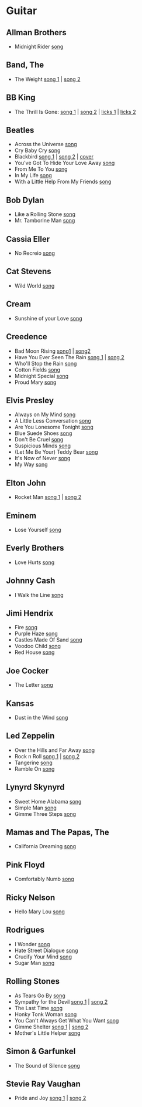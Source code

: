 # Guitar

## Allman Brothers

- Midnight Rider [song](https://www.youtube.com/watch?v=zPrMLkvrHPA)

## Band, The

- The Weight [song 1](https://www.youtube.com/watch?v=Ls61tFznCQY) | [song 2](https://www.youtube.com/watch?v=MoOsbKl1BOQ)

## BB King

- The Thrill Is Gone: [song 1](https://www.youtube.com/watch?v=lfHXSdBPVBM) | [song 2](https://www.youtube.com/watch?v=K5w8DqF0vT0) | [licks 1](https://www.youtube.com/watch?v=68j0uTgYwck) | [licks 2](https://www.youtube.com/watch?v=LqbT4OaJUZQ)

## Beatles

- Across the Universe [song](https://www.youtube.com/watch?v=YxKgHhVdf7A)
- Cry Baby Cry [song](https://www.youtube.com/watch?v=-npC8z8G2co)
- Blackbird [song 1](https://www.youtube.com/watch?v=5TnySn2KqD4) | [song 2](https://www.youtube.com/watch?v=FPeMDesnWX4) | [cover](https://www.youtube.com/watch?v=gLR09oIcA4s)
- You've Got To Hide Your Love Away [song](https://www.youtube.com/watch?v=9YY7Z7JVMEs)
- From Me To You [song](https://www.youtube.com/watch?v=JwGcobw6mD0)
- In My Life [song](https://www.youtube.com/watch?v=J_b2a9r8mGI)
- With a Little Help From My Friends [song](https://www.youtube.com/watch?v=iaSOnJ_OJtY)

## Bob Dylan

- Like a Rolling Stone [song](https://www.youtube.com/watch?v=EZTXX7VyWBQ)
- Mr. Tamborine Man [song](https://www.youtube.com/watch?v=xKaxXGbVmX4)

## Cassia Eller

- No Recreio [song](https://www.youtube.com/watch?v=m0kKjV2rGBY)

## Cat Stevens

- Wild World [song](https://www.youtube.com/watch?v=P4cYAEZegR4)

## Cream

- Sunshine of your Love [song](https://www.youtube.com/watch?v=Ouo2Ek2S_Lo)

## Creedence

- Bad Moon Rising [song1](https://www.youtube.com/watch?v=tFPs89WBPuU) | [song2](https://www.youtube.com/watch?v=liBI2yT_fpw)
- Have You Ever Seen The Rain [song 1](https://www.youtube.com/watch?v=XYi_3Ne4ZfA) | [song 2](https://www.youtube.com/watch?v=H6Dnk-nuuNI)
- Who'll Stop the Rain [song](https://www.youtube.com/watch?v=OjqDgzll8kY)
- Cotton Fields [song](https://www.youtube.com/watch?v=5_ANQWaMZX8)
- Midnight Special [song](https://www.youtube.com/watch?v=4TZQW1afVbA)
- Proud Mary [song](https://www.youtube.com/watch?v=797SO_XKgAY)

## Elvis Presley

- Always on My Mind [song](https://www.youtube.com/watch?v=7kwvdAPUsd0)
- A Little Less Conversation [song](https://www.youtube.com/watch?v=2itBQFRg9S4)
- Are You Lonesome Tonight [song](https://www.youtube.com/watch?v=aQzCHrppEiU)
- Blue Suede Shoes [song](https://www.youtube.com/watch?v=u9ldr_iy4tg)
- Don't Be Cruel [song](https://www.youtube.com/watch?v=0XzGv35seXI)
- Suspicious Minds [song](https://www.youtube.com/watch?v=pU77VhPNmks)
- (Let Me Be Your) Teddy Bear [song](https://www.youtube.com/watch?v=FHUb0l4SI60)
- It's Now of Never [song](https://www.youtube.com/watch?v=pvXeAIPDsSQ)
- My Way [song](https://www.youtube.com/watch?v=gzkDmTHorSg)

## Elton John

- Rocket Man [song 1](https://www.youtube.com/watch?v=3FbROPLBUfY) | [song 2](https://www.youtube.com/watch?v=UkOOfOthsjM)

## Eminem

- Lose Yourself [song](https://www.youtube.com/watch?v=dR8wiiXXkXU)

## Everly Brothers

- Love Hurts [song](https://www.youtube.com/watch?v=2eKxNlBwI0c)

## Johnny Cash

- I Walk the Line [song](https://www.youtube.com/watch?v=oD5oy88UMdM)

## Jimi Hendrix

- Fire [song](https://www.youtube.com/watch?v=7FiBc8UUQ88)
- Purple Haze [song](https://www.youtube.com/watch?v=YgR9F0bs2uY)
- Castles Made Of Sand [song](https://www.youtube.com/watch?v=Rm_FGAOy3nA)
- Voodoo Child [song](https://www.youtube.com/watch?v=uQekC2bDYPQ)
- Red House [song](https://www.youtube.com/watch?v=hX7yZUecRPI)

## Joe Cocker

- The Letter [song](https://www.youtube.com/watch?v=0oY6msPeY8w)

## Kansas

- Dust in the Wind [song](https://www.youtube.com/watch?v=tvwsFfmKw6A)

## Led Zeppelin

- Over the Hills and Far Away [song](https://www.youtube.com/watch?v=VnU_bh0dgNU)
- Rock n Roll [song 1](https://www.youtube.com/watch?v=fo1oPFOBsx0) | [song 2](https://www.youtube.com/watch?v=weJjnTbxTz4)
- Tangerine [song](https://www.youtube.com/watch?v=p19zQrk6D7M)
- Ramble On [song](https://www.youtube.com/watch?v=-tvOx1Fl8Js)

## Lynyrd Skynyrd

- Sweet Home Alabama [song](https://www.youtube.com/watch?v=FOh9-f_o_MM)
- Simple Man [song](https://www.youtube.com/watch?v=zYGabOwBs1c)
- Gimme Three Steps [song](https://www.youtube.com/watch?v=3qidwcTmDyc)

## Mamas and The Papas, The

- California Dreaming [song](https://www.youtube.com/watch?v=gso6nmgJxUk)

## Pink Floyd

- Comfortably Numb [song](https://www.youtube.com/watch?v=z7RvS1uZFrQ)

## Ricky Nelson

- Hello Mary Lou [song](https://www.youtube.com/watch?v=Gmtcb_KKqt8)

## Rodrigues

- I Wonder [song](https://www.youtube.com/watch?v=7mZjMxaUnrA)
- Hate Street Dialogue [song](https://www.youtube.com/watch?v=3_vgmKWWhzI)
- Crucify Your Mind [song](https://www.youtube.com/watch?v=3IHt3-X0V3U)
- Sugar Man [song](https://www.youtube.com/watch?v=8lRbbjHL29s)
  
## Rolling Stones

- As Tears Go By [song](https://www.youtube.com/watch?v=QKvlzCDUs8Q)
- Sympathy for the Devil [song 1](https://www.youtube.com/watch?v=xD6HZ4tQMiU) | [song 2](https://www.youtube.com/watch?v=CUngr5xpMQo)
- The Last Time [song](https://www.youtube.com/watch?v=2j12vjK1R9I)
- Honky Tonk Woman [song](https://www.youtube.com/watch?v=u-wF_Vb2GLc)
- You Can't Always Get What You Want [song](https://www.youtube.com/watch?v=4a0Y2xfrUWc)
- Gimme Shelter [song 1](https://www.youtube.com/watch?v=-lUhhcrhFbk) | [song 2](https://www.youtube.com/watch?v=7CmtfxpvCZY)
- Mother's Little Helper [song](https://www.youtube.com/watch?v=EHGyhfuXRxQ)

## Simon & Garfunkel

- The Sound of Silence [song](https://www.youtube.com/watch?v=BVSIhBbQfaA)

## Stevie Ray Vaughan

- Pride and Joy [song 1](https://www.youtube.com/watch?v=Uy_c5VEmtnA) | [song 2](https://www.youtube.com/watch?v=JCUC1qhMLEI)
